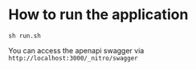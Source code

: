 # How to run the application 
`sh run.sh`

You can access the apenapi swagger via  `http://localhost:3000/_nitro/swagger`